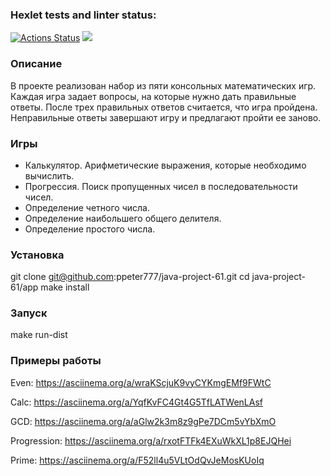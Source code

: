 ### Hexlet tests and linter status:
[![Actions Status](https://github.com/ppeter777/java-project-61/workflows/hexlet-check/badge.svg)](https://github.com/ppeter777/java-project-61/actions)
<a href="https://codeclimate.com/github/ppeter777/java-project-61/maintainability"><img src="https://api.codeclimate.com/v1/badges/893a10edb4e580671e1b/maintainability" /></a>

### Описание

В проекте реализован набор из пяти консольных математических игр. Каждая игра задает вопросы, на которые нужно дать правильные ответы. После трех правильных ответов считается, что игра пройдена. Неправильные ответы завершают игру и предлагают пройти ее заново. 

### Игры

- Калькулятор. Арифметические выражения, которые необходимо вычислить.
- Прогрессия. Поиск пропущенных чисел в последовательности чисел.
- Определение четного числа.
- Определение наибольшего общего делителя.
- Определение простого числа.

### Установка

  git clone git@github.com:ppeter777/java-project-61.git
  cd java-project-61/app
  make install

### Запуск

  make run-dist

### Примеры работы

Even: https://asciinema.org/a/wraKScjuK9vyCYKmgEMf9FWtC

Calc: https://asciinema.org/a/YqfKvFC4Gt4G5TfLATWenLAsf

GCD: https://asciinema.org/a/aGlw2k3m8z9gPe7DCm5vYbXmO

Progression: https://asciinema.org/a/rxotFTFk4EXuWkXL1p8EJQHei

Prime: https://asciinema.org/a/F52ll4u5VLtOdQvJeMosKUoIq
